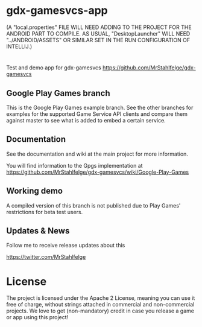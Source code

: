 # gdx-gamesvcs-app

(A "local.properties" FILE WILL NEED ADDING TO THE PROJECT FOR THE ANDROID PART TO COMPILE.  AS USUAL, "DesktopLauncher" WILL NEED "../ANDROID/ASSETS" OR SIMILAR SET IN THE RUN CONFIGURATION OF INTELLIJ.)

#

Test and demo app for gdx-gamesvcs https://github.com/MrStahlfelge/gdx-gamesvcs

## Google Play Games branch

This is the Google Play Games example branch. See the other branches for examples for 
the supported Game Service API clients and compare them against master to see 
what is added to embed a certain service.

## Documentation
See the documentation and wiki at the main project for more information.

You will find information to the Gpgs implementation at
https://github.com/MrStahlfelge/gdx-gamesvcs/wiki/Google-Play-Games

## Working demo
A compiled version of this branch is not published due to Play Games' restrictions for beta test users.

## Updates & News
Follow me to receive release updates about this

https://twitter.com/MrStahlfelge

# License

The project is licensed under the Apache 2 License, meaning you can use it free of charge, without strings attached in commercial and non-commercial projects. We love to get (non-mandatory) credit in case you release a game or app using this project!
